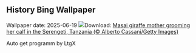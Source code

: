 ## History Bing Wallpaper
Wallpaper date: 2025-06-19
![](https://www.bing.com/th?id=OHR.SerengetiGiraffe_EN-IN6391269206_UHD.jpg&w=1000)Download: [Masai giraffe mother grooming her calf in the Serengeti, Tanzania (© Alberto Cassani/Getty Images)](https://www.bing.com/th?id=OHR.SerengetiGiraffe_EN-IN6391269206_UHD.jpg)

Auto get programm by LtgX
